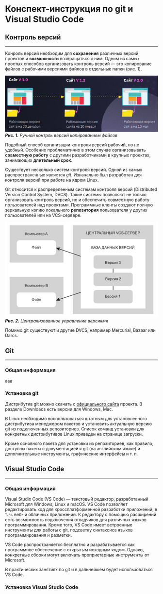 # Конспект-инструкция по git и Visual Studio Code
## Контроль версий
---
Конроль версий необходим для **сохранения** различных версий проектов и **возможности** возвращаться к ним. Одним из самых простых способов организовать контроль версий — это копирование файлов с рабочими версиями файлов в отдельные папки (рис. 1).

![Рис. 1. Ручной контрль версий копированием файлов](./pic_001.png "© Ильнар Шафигуллин, GeekBrains")
_**Рис. 1.** Ручной контрль версий копированием файлов_

Подобный способ организации контроля версий рабочий, но не удобный. Особенно проблематично в этом случае организовывать **совместную работу** с другими разработчиками в крупных проектах, занимающих **длительный срок**.

Существует несколько систем контроля версий. Одной из самых распространенных является _git_. Изначально был разработан для контроля версий при работе на ядром Linux.

Git относится к распределенным системам контроля версий (Distributed Version Control System, DVCS). Такие системы позволяют не только организовать контроль версий, но и обеспечить совместную работу пользователей над проектами. Программные кленты создают полную зеркальную копию локального **репозитория** пользователя у других пользователей или на VCS-сервере.

![Рис. 2. Централизованное управление версиями](./pic_002.png "© Чакон С., ШтраубБ. Git для профессионального программиста.  — СПб.: Питер, 2016. — С. 22")
_**Рис. 2.** Централизованное управление версиями_

Помимо git существуют и другие DVCS, например Mercurial, Bazaar или Darcs.
## Git
---
### Общая информация

ааа

### Установка git
Дистрибутив git можно скачать с [официального сайта](https://git-scm.com/ "Перейти на официальный сайт проекта git") проекта. В разделе Downloads есть версии для Windows, Mac. 

В Linux необходимо воспользоваться штатным для установленного дистрибутива менеджером пакетов и установить актуальную версию git из подключенных репозиториев. Список команд установки для конкретных дистрибутивов Linux приведен на странице загрузки.

Кроме основного пакета для установки из репозиториев, как правило, доступны пакеты с документацией к git (на английском языке) и дополнительные инструменты, графические интерфейсы и т. п.

## Visual Studio Code
---
### Общая информация
Visual Studio Code (VS Code) — текстовый редактор, разработанный Microsoft для Windows, Linux и macOS. VS Code позволяет редактировать код для кроссплатформенной разработки приложений, в т. ч. веб- и облачных приложений. К редактору с помощью расширений есть возможность подключения отладчиков для различных языков программирования. Кроме того, VS Code имеет встроенные инструменты для работы с git, подсветку синтаксиса языков программирования и разметки.

VS Code распространяется бесплатно и разрабатывается как программное обеспечение с открытым исходным кодом. Однако, конкретные сборки могут включать проприетарные инструменты от Microsoft.

В практических занятиях по git и в дальнейшем будет использоваться VS Code.

### Установка Visual Studio Code
